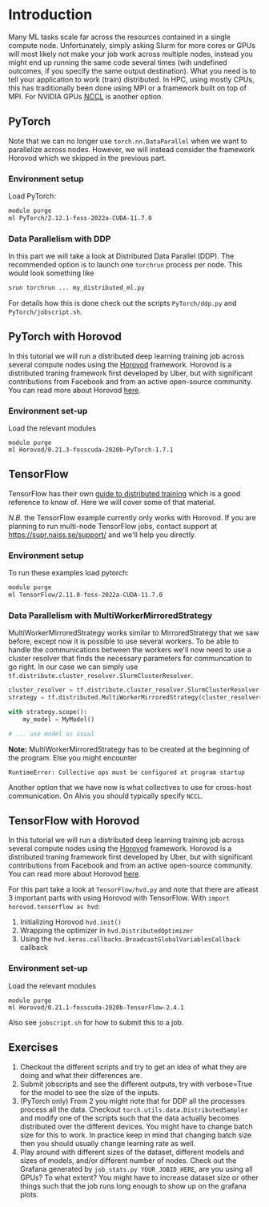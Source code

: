 # Introduction
Many ML tasks scale far across the resources contained in a single compute node.
Unfortunately, simply asking Slurm for more cores or GPUs will most likely not
make your job work across multiple nodes, instead you might end up running the
same code several times (wih undefined outcomes, if you specify the same output
destination). What you need is to tell your application to work (train)
distributed. In HPC, using mostly CPUs, this has traditionally been done using
MPI or a framework built on top of MPI. For NVIDIA GPUs 
[NCCL](https://developer.nvidia.com/nccl) is another option.

## PyTorch
Note that we can no longer use `torch.nn.DataParallel` when we want to
parallelize across nodes. However, we will instead consider the framework
Horovod which we skipped in the previous part.

### Environment setup
Load PyTorch:
```bash
module purge
ml PyTorch/2.12.1-foss-2022a-CUDA-11.7.0
```

### Data Parallelism with DDP
In this part we will take a look at Distributed Data Parallel (DDP). The
recommended option is to launch one `torchrun` process per node. This would
look something like
```bash
srun torchrun ... my_distributed_ml.py
```

For details how this is done check out the scripts `PyTorch/ddp.py` and `PyTorch/jobscript.sh`.

## PyTorch with Horovod
In this tutorial we will run a distributed deep learning training job across
several compute nodes using the [Horovod](https://github.com/horovod/horovod)
framework. Horovod is a distributed traning framework first developed by Uber,
but with significant contributions from Facebook and from an active open-source
community. You can read more about Horovod
[here](https://arxiv.org/pdf/1802.05799.pdf).

### Environment set-up
Load the relevant modules
```
module purge
ml Horovod/0.21.3-fosscuda-2020b-PyTorch-1.7.1
```


## TensorFlow
TensorFlow has their own [guide to distributed training](https://www.tensorflow.org/guide/distributed_training)
which is a good reference to know of. Here we will cover some of that material.

*N.B.* the TensorFlow example currently only works with Horovod. If you are
planning to run multi-node TensorFlow jobs, contact support at
<https://supr.naiss.se/support/> and we'll help you directly.

### Environment setup
To run these examples load pytorch:
```bash
module purge
ml TensorFlow/2.11.0-foss-2022a-CUDA-11.7.0
```

### Data Parallelism with MultiWorkerMirroredStrategy
MultiWorkerMirroredStrategy works similar to MirroredStrategy that we saw
before, except now it is possible to use several workers. To be able to handle
the communications between the workers we'll now need to use a cluster resolver
that finds the necessary parameters for communcation to go right. In our case we
can simply use `tf.distribute.cluster_resolver.SlurmClusterResolver`.

```python
cluster_resolver = tf.distribute.cluster_resolver.SlurmClusterResolver()
strategy = tf.distributed.MultiWorkerMirroredStrategy(cluster_resolver=cluster_resolver)

with strategy.scope():
    my_model = MyModel()

# ... use model as usual
```

**Note:** MultiWorkerMirroredStrategy has to be created at the beginning of the
program. Else you might encounter
```
RuntimeError: Collective ops must be configured at program startup
```

Another option that we have now is what collectives to use for cross-host
communication. On Alvis you should typically specify `NCCL`.

## TensorFlow with Horovod
In this tutorial we will run a distributed deep learning training job across
several compute nodes using the [Horovod](https://github.com/horovod/horovod)
framework. Horovod is a distributed traning framework first developed by Uber,
but with significant contributions from Facebook and from an active open-source
community. You can read more about Horovod
[here](https://arxiv.org/pdf/1802.05799.pdf).

For this part take a look at `TensorFlow/hvd.py` and note that there are atleast
3 important parts with using Horovod with TensorFlow. With
`import horovod.tensorflow as hvd`:

1. Initializing Horovod `hvd.init()`
2. Wrapping the optimizer in `hvd.DistributedOptimizer`
3. Using the `hvd.keras.callbacks.BroadcastGlobalVariablesCallback` callback

### Environment set-up
Load the relevant modules
```
module purge
ml Horovod/0.21.1-fosscuda-2020b-TensorFlow-2.4.1
```

Also see `jobscript.sh` for how to submit this to a job.


## Exercises
1. Checkout the different scripts and try to get an idea of what they are doing and what their differences are.
2. Submit jobscripts and see the different outputs, try with verbose=True for the model to see the size of the inputs.
3. (PyTorch only) From 2 you might note that for DDP all the processes process all the data. Checkout `torch.utils.data.DistributedSampler` and modify one of the scripts such that the data actually becomes distributed over the different devices. You might have to change batch size for this to work. In practice keep in mind that changing batch size then you should usually change learning rate as well.
4. Play around with different sizes of the dataset, different models and sizes of models, and/or different number of nodes. Check out the Grafana generated by `job_stats.py YOUR_JOBID_HERE`, are you using all GPUs? To what extent? You might have to increase dataset size or other things such that the job runs long enough to show up on the grafana plots.

